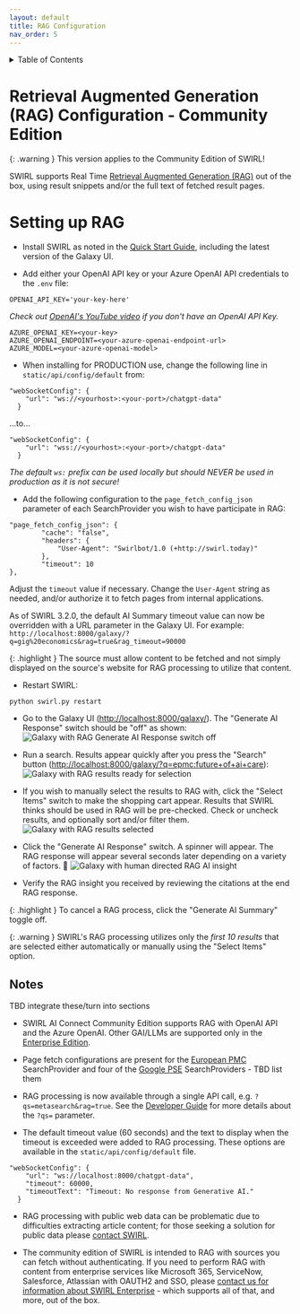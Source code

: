```yaml
---
layout: default
title: RAG Configuration
nav_order: 5
---
```

<details markdown="block">
  <summary>
    Table of Contents
  </summary>
  {: .text-delta }
- TOC
{:toc}
</details>

# Retrieval Augmented Generation (RAG) Configuration - Community Edition

{: .warning }
This version applies to the Community Edition of SWIRL!

SWIRL supports Real Time [Retrieval Augmented Generation (RAG)](index.md#what-is-retrieval-augmented-generation-rag-does-swirl-support-it) out of the box, using result snippets and/or the full text of fetched result pages. 

# Setting up RAG

* Install SWIRL as noted in the [Quick Start Guide](Quick-Start.md#local-installation), including the latest version of the Galaxy UI.

* Add either your OpenAI API key or your Azure OpenAI API credentials to the `.env` file:

```
OPENAI_API_KEY='your-key-here'
```
*Check out [OpenAI's YouTube video](https://youtu.be/nafDyRsVnXU?si=YpvyaRvhX65vtBrb) if you don't have an OpenAI API Key.*

```
AZURE_OPENAI_KEY=<your-key>
AZURE_OPENAI_ENDPOINT=<your-azure-openai-endpoint-url>
AZURE_MODEL=<your-azure-openai-model>
```

* When installing for PRODUCTION use, change the following line in `static/api/config/default` from:

```
"webSocketConfig": {
    "url": "ws://<yourhost>:<your-port>/chatgpt-data"
  }
``` 

...to...

```
"webSocketConfig": {
    "url": "wss://<yourhost>:<your-port>/chatgpt-data"
  }
```

*The default `ws:` prefix can be used locally but should NEVER be used in production as it is not secure!*

* Add the following configuration to the `page_fetch_config_json` parameter of each SearchProvider you wish to have participate in RAG:

```
"page_fetch_config_json": {
        "cache": "false",
        "headers": {
            "User-Agent": "Swirlbot/1.0 (+http://swirl.today)"
        },
        "timeout": 10
}, 
```

Adjust the `timeout` value if necessary. Change the `User-Agent` string as needed, and/or authorize it to fetch pages from internal applications.

As of SWIRL 3.2.0, the default AI Summary timeout value can now be overridden with a URL parameter in the Galaxy UI. For example: `http://localhost:8000/galaxy/?q=gig%20economics&rag=true&rag_timeout=90000`

{: .highlight }
The source must allow content to be fetched and not simply displayed on the source's website for RAG processing to utilize that content.

* Restart SWIRL:

```
python swirl.py restart
```

* Go to the Galaxy UI ([http://localhost:8000/galaxy/](http://localhost:8000/galaxy/)). The "Generate AI Response" switch should be "off" as shown:
![Galaxy with RAG Generate AI Response switch off](images/swirl_rag_switch_off.png)

* Run a search. Results appear quickly after you press the "Search" button ([http://localhost:8000/galaxy/?q=epmc:future+of+ai+care](http://localhost:8000/galaxy/?q=epmc:future+of+ai+care)):
![Galaxy with RAG results ready for selection](images/swirl_rag_pulmonary_1.png)

* If you wish to manually select the results to RAG with, click the "Select Items" switch to make the shopping cart appear. Results that SWIRL thinks should be used in RAG will be pre-checked. Check or uncheck results, and optionally sort and/or filter them.
![Galaxy with RAG results selected](images/swirl_rag_pulmonary_2.png)

* Click the "Generate AI Response" switch. A spinner will appear. The RAG response will appear several seconds later depending on a variety of factors. :slightly_smiling_face:
![Galaxy with human directed RAG AI insight](images/swirl_rag_pulmonary_3.png)

* Verify the RAG insight you received by reviewing the citations at the end RAG response. 

{: .highlight }
To cancel a RAG process, click the "Generate AI Summary" toggle off.

{: .warning }
SWIRL's RAG processing utilizes only the *first 10 results* that are selected either automatically or manually using the "Select Items" option.

## Notes

TBD integrate these/turn into sections

* SWIRL AI Connect Community Edition supports RAG with OpenAI API and the Azure OpenAI. Other GAI/LLMs are supported only in the [Enterprise Edition](TBD).

* Page fetch configurations are present for the [European PMC](https://github.com/swirlai/swirl-search/blob/main/SearchProviders/europe_pmc.json) SearchProvider and four of the [Google PSE](https://github.com/swirlai/swirl-search/blob/main/SearchProviders/google_pse.json) SearchProviders - TBD list them

* RAG processing is now available through a single API call, e.g. `?qs=metasearch&rag=true`.  See the [Developer Guide](https://docs.swirl.today/Developer-Guide.html#get-synchronous-results-with-the-qs-url-parameter) for more details about the `?qs=` parameter.

* The default timeout value (60 seconds) and the text to display when the timeout is exceeded were added to RAG processing.  These options are available in the `static/api/config/default` file.

```
"webSocketConfig": {
    "url": "ws://localhost:8000/chatgpt-data",
    "timeout": 60000,
    "timeoutText": "Timeout: No response from Generative AI."
  }
```

* RAG processing with public web data can be problematic due to difficulties extracting article content; for those seeking a solution for public data please [contact SWIRL](mailto:hello@swirl.today).

* The community edition of SWIRL is intended to RAG with sources you can fetch without authenticating. If you need to perform RAG with content from enterprise services like Microsoft 365, ServiceNow, Salesforce, Atlassian with OAUTH2 and SSO, please [contact us for information about SWIRL Enterprise](mailto:hello@swirl.today) - which supports all of that, and more, out of the box.
